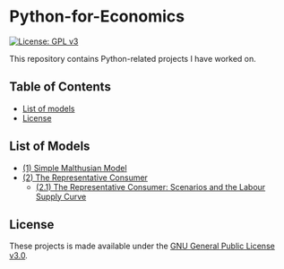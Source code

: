 # Python-for-Economics
[![License: GPL v3](https://img.shields.io/badge/License-GPLv3-blue.svg)](https://www.gnu.org/licenses/gpl-3.0)

This repository contains Python-related projects I have worked on. 

## Table of Contents
- [List of models](#List-Models)
- [License](#License)

## List of Models <a name="List-Models"></a>
- [(1) Simple Malthusian Model](https://github.com/lj-valencia/Python-for-Economics/blob/master/Malthusian%20Model.ipynb)
- [(2) The Representative Consumer](https://github.com/lj-valencia/Python-for-Economics/blob/master/One-Period%20Macroeconomic%20Model%20-%20The%20Representative%20Consumer.ipynb)
  - [(2.1) The Representative Consumer: Scenarios and the Labour Supply Curve](https://github.com/lj-valencia/Python-for-Economics/blob/master/One-Period%20Macroeconomic%20Model%20-%20Scenarios%20and%20Labour%20Supply%20Curve.ipynb)
## License <a name="License"></a>
These projects is made available under the [GNU General Public License v3.0](https://www.gnu.org/licenses/gpl-3.0.en.html).
